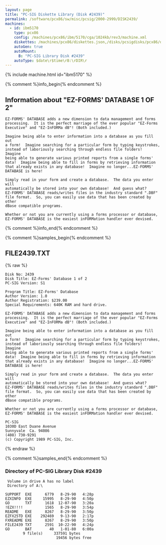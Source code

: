 ```yaml
---
layout: page
title: "PC-SIG Diskette Library (Disk #2439)"
permalink: /software/pcx86/sw/misc/pcsig/2000-2999/DISK2439/
machines:
  - id: ibm5170
    type: pcx86
    config: /machines/pcx86/ibm/5170/cga/1024kb/rev3/machine.xml
    diskettes: /machines/pcx86/diskettes.json,/disks/pcsigdisks/pcx86/diskettes.json
    autoGen: true
    autoMount:
      B: "PC-SIG Library Disk #2439"
    autoType: $date\r$time\rB:\rDIR\r
---
```


{% include machine.html id="ibm5170" %}

{% comment %}info_begin{% endcomment %}

## Information about "EZ-FORMS' DATABASE 1 OF 2"

    EZ-FORMS' DATABASE adds a new dimension to data management and forms
    processing.  It is the perfect marriage of the ever popular "EZ-Forms
    Executive" and "EZ-InFORMa dB"! (Both included.)
    
    Imagine being able to enter information into a database as you fill out
    a form!  Imagine searching for a particular form by typing keystrokes,
    instead of laboriously searching through endless file folders!  Imagine
    being able to generate various printed reports from a single forms'
    data!  Imagine being able to fill in forms by retrieving information
    that already exists in any database!  Imagine no longer...EZ-FORMS'
    DATABASE is here!
    
    Simply read in your form and create a database.  The data you enter will
    automatically be stored into your own database!  And guess what?
    EZ-FORMS' DATABASE reads/writes files in the industry standard ".DBF"
    file format.  So, you can easily use data that has been created by other
    dBase compatible programs.
    
    Whether or not you are currently using a forms processor or database,
    EZ-FORMS' DATABASE is the easiest inFORMation handler ever devised.
{% comment %}info_end{% endcomment %}

{% comment %}samples_begin{% endcomment %}

## FILE2439.TXT

{% raw %}
```
Disk No: 2439                                                           
Disk Title: EZ-Forms' Database 1 of 2                                   
PC-SIG Version: S1                                                      
                                                                        
Program Title: EZ-Forms' Database                                       
Author Version: 1.0                                                     
Author Registration: $239.00                                            
Special Requirements: 640K RAM and hard drive.                          
                                                                        
EZ-FORMS' DATABASE adds a new dimension to data management and forms    
processing.  It is the perfect marriage of the ever popular "EZ-Forms   
Executive" and "EZ-InFORMa dB"! (Both included.)                        
                                                                        
Imagine being able to enter information into a database as you fill out 
a form!  Imagine searching for a particular form by typing keystrokes,  
instead of laboriously searching through endless file folders!  Imagine 
being able to generate various printed reports from a single forms'     
data!  Imagine being able to fill in forms by retrieving information    
that already exists in any database!  Imagine no longer...EZ-FORMS'     
DATABASE is here!                                                       
                                                                        
Simply read in your form and create a database.  The data you enter will
automatically be stored into your own database!  And guess what?        
EZ-FORMS' DATABASE reads/writes files in the industry standard ".DBF"   
file format.  So, you can easily use data that has been created by other
dBase compatible programs.                                              
                                                                        
Whether or not you are currently using a forms processor or database,   
EZ-FORMS' DATABASE is the easiest inFORMation handler ever devised.     
                                                                        
PC-SIG                                                                  
1030D East Duane Avenue                                                 
Sunnyvale  Ca. 94086                                                    
(408) 730-9291                                                          
(c) Copyright 1989 PC-SIG, Inc.                                         
```
{% endraw %}

{% comment %}samples_end{% endcomment %}

### Directory of PC-SIG Library Disk #2439

     Volume in drive A has no label
     Directory of A:\

    SUPPORT  EXE      6779   8-29-90   4:28p
    EZXINFO  EXE     15995   8-29-90   4:50p
    GO       TXT      1618  12-07-90   3:20a
    !EZX!!!!          1565   8-29-90   3:54p
    README   EXE      8267   8-29-90   3:50p
    EZFX25TD EXE    292469   9-13-90   2:17p
    FXREADME EXE      8267   8-29-90   3:50p
    FILE2439 TXT      2591  10-22-90   4:24p
    GO       BAT        40   1-01-80   6:00a
            9 file(s)     337591 bytes
                           19456 bytes free
